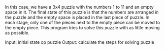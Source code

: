 In this case, we have a 3x4 puzzle with the numbers 1 to 11 and an empty space in it.
The final state of this puzzle is that the numbers are arranged in the puzzle and the empty space is placed in the last piece of puzzle.
In each stage, only one of the pieces next to the empty piece can be moved to the empty piece.
This program tries to solve this puzzle with as little moving as possible.

Input: initial state op puzzle
Output: calculate the steps for solving puzzle
